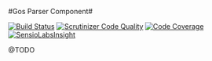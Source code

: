 #Gos Parser Component#

[![Build Status](https://travis-ci.org/GeniusesOfSymfony/Parser.svg?branch=master)](https://travis-ci.org/GeniusesOfSymfony/Parser) [![Scrutinizer Code Quality](https://scrutinizer-ci.com/g/GeniusesOfSymfony/Parser/badges/quality-score.png?s=2ca0014c2ff867c43f07dbb96dfe40b8414628cb)](https://scrutinizer-ci.com/g/GeniusesOfSymfony/Parser/) [![Code Coverage](https://scrutinizer-ci.com/g/GeniusesOfSymfony/Parser/badges/coverage.png?s=2a2b79dd88facaf43fea5add73d73b8c1cb1a99d)](https://scrutinizer-ci.com/g/GeniusesOfSymfony/Parser/) [![SensioLabsInsight](https://insight.sensiolabs.com/projects/fcf86a99-1116-4689-bbfa-19eab3c2ede8/mini.png)](https://insight.sensiolabs.com/projects/fcf86a99-1116-4689-bbfa-19eab3c2ede8)

@TODO